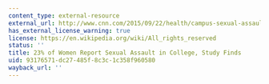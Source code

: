 ```yaml
---
content_type: external-resource
external_url: http://www.cnn.com/2015/09/22/health/campus-sexual-assault-new-large-survey/index.html
has_external_license_warning: true
license: https://en.wikipedia.org/wiki/All_rights_reserved
status: ''
title: 23% of Women Report Sexual Assault in College, Study Finds
uid: 93176571-dc27-485f-8c3c-1c358f960580
wayback_url: ''
---
```

